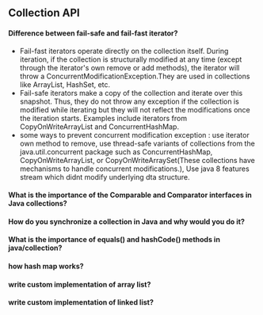 ## Collection API

#### Difference between fail-safe and fail-fast iterator?
- Fail-fast iterators operate directly on the collection itself. During iteration, if the collection is structurally modified at any time (except through the iterator's own remove or add methods), the iterator will throw a ConcurrentModificationException.They are used in collections like ArrayList, HashSet, etc.
- Fail-safe iterators make a copy of the collection and iterate over this snapshot. Thus, they do not throw any exception if the collection is modified while iterating but they will not reflect the modifications once the iteration starts. Examples include iterators from CopyOnWriteArrayList and ConcurrentHashMap.
- some ways to prevent concurrent modification exception : use iterator own method to remove, use thread-safe variants of collections from the java.util.concurrent package such as ConcurrentHashMap, CopyOnWriteArrayList, or CopyOnWriteArraySet(These collections have mechanisms to handle concurrent modifications.), Use java 8 features stream which didnt modify underlying dta structure.

#### What is the importance of the Comparable and Comparator interfaces in Java collections?

#### How do you synchronize a collection in Java and why would you do it?

#### What is the importance of equals() and hashCode() methods in java/collection?

#### how hash map works?

#### write custom implementation of array list?

#### write custom implementation of linked list?

